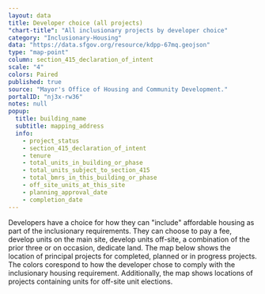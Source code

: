 ```yaml
---
layout: data
title: Developer choice (all projects)
"chart-title": "All inclusionary projects by developer choice"
category: "Inclusionary-Housing"
data: "https://data.sfgov.org/resource/kdpp-67mq.geojson"
type: "map-point"
column: section_415_declaration_of_intent
scale: "4"
colors: Paired
published: true
source: "Mayor's Office of Housing and Community Development."
portalID: "nj3x-rw36"
notes: null
popup:
  title: building_name
  subtitle: mapping_address
  info: 
    - project_status
    - section_415_declaration_of_intent
    - tenure
    - total_units_in_building_or_phase
    - total_units_subject_to_section_415
    - total_bmrs_in_this_building_or_phase
    - off_site_units_at_this_site
    - planning_approval_date
    - completion_date
---
```


Developers have a choice for how they can "include" affordable housing as part of the inclusionary requirements. They can choose to pay a fee, develop units on the main site, develop units off-site, a combination of the prior three or on occasion, dedicate land. The map below shows the location of principal projects for completed, planned or in progress projects.  The colors corespond to how the developer chose to comply with the inclusionary housing requirement. Additionally, the map shows locations of projects containing units for off-site unit elections.
